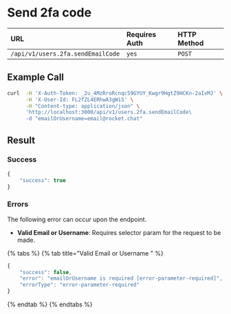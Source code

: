 # Send 2fa code

| URL | Requires Auth | HTTP Method |
| :--- | :--- | :--- |
| `/api/v1/users.2fa.sendEmailCode` | `yes` | `POST` |

## Example Call

```bash
curl  -H 'X-Auth-Token: _2u_4MzRroRcnqc59GYUY_Kwgr9HgtZ9HCKn-2aIvMJ' \
      -H 'X-User-Id: FL2fZL4ERhwA3gWiS' \
      -H "Content-type: application/json" \
      'http://localhost:3000/api/v1/users.2fa.sendEmailCode\
      -d "emailOrUsername=email@rocket.chat"
```

## Result

### Success

```javascript
{
    "success": true
}
```

### Errors <a id="errors"></a>

The following error can occur upon the endpoint.‌

* **Valid Email or Username**: Requires selector param for the request to be made.

{% tabs %}
{% tab title="Valid Email or Username " %}
```javascript
{
    "success": false,
    "error": "emailOrUsername is required [error-parameter-required]",
    "errorType": "error-parameter-required"
}
```
{% endtab %}
{% endtabs %}

